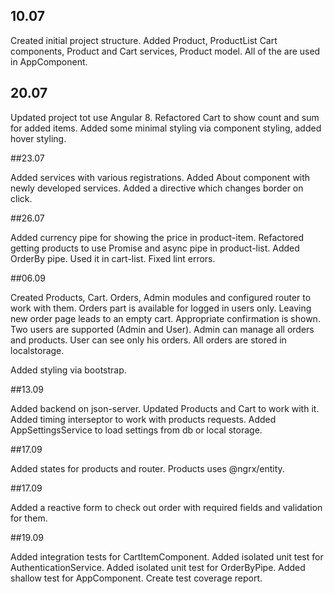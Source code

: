 ## 10.07

Created initial project structure.
Added Product, ProductList Cart components, Product and Cart services, Product model. All of the are used in AppComponent.

## 20.07

Updated project tot use Angular 8.
Refactored Cart to show count and sum for added items. Added some minimal styling via component styling, added hover styling.

##23.07

Added services with various registrations. Added About component with newly developed services. 
Added a directive which changes border on click.

##26.07

Added currency pipe for showing the price in product-item. 
Refactored getting products to use Promise and async pipe in product-list. 
Added OrderBy pipe. Used it in cart-list.
Fixed lint errors. 

##06.09

Created Products, Cart. Orders, Admin modules and configured router to work with them.
Orders part is available for logged in users only. Leaving new order page leads to an empty cart. Appropriate confirmation is shown.
Two users are supported (Admin and User). Admin can manage all orders and products. User can see only his orders.
All orders are stored in localstorage. 

Added styling via bootstrap.

##13.09

Added backend on json-server. Updated Products and Cart to work with it.
Added timing interseptor to work with products requests.
Added AppSettingsService to load settings from db or local storage.

##17.09

Added states for products and router. Products uses @ngrx/entity.

##17.09

Added a reactive form to check out order with required fields and validation for them.

##19.09

Added integration tests for CartItemComponent.
Added isolated unit test for AuthenticationService.
Added isolated unit test for OrderByPipe.
Added shallow test for AppComponent.
Create test coverage report.

